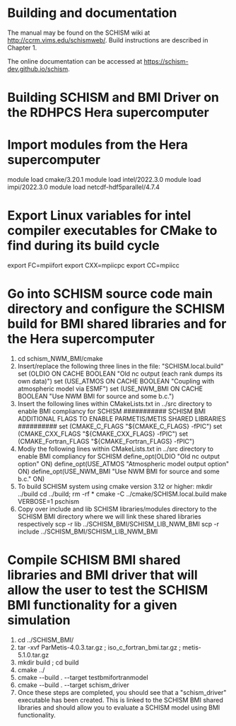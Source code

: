 # Building and documentation
The manual may be found on the SCHISM wiki at http://ccrm.vims.edu/schismweb/. Build instructions are described in Chapter 1.

The online documentation can be accessed at https://schism-dev.github.io/schism.


# Building SCHISM and BMI Driver on the RDHPCS Hera supercomputer


# Import modules from the Hera supercomputer
module load cmake/3.20.1
module load intel/2022.3.0
module load impi/2022.3.0
module load netcdf-hdf5parallel/4.7.4

# Export Linux variables for intel compiler executables for CMake to find during its build cycle
export FC=mpiifort
export CXX=mpiicpc
export CC=mpiicc

# Go into SCHISM source code main directory and configure the SCHISM build for BMI shared libraries and for the Hera supercomputer
1. cd schism_NWM_BMI/cmake 
2. Insert/replace the following three lines in the file: "SCHISM.local.build"
  set (OLDIO ON CACHE BOOLEAN "Old nc output (each rank dumps its own data)")
  set (USE_ATMOS ON CACHE BOOLEAN "Coupling with atmospheric model via ESMF")
  set (USE_NWM_BMI ON CACHE BOOLEAN "Use NWM BMI for source and some b.c.")
3. Insert the following lines within CMakeLists.txt in ../src directory to enable BMI compliancy for SCHISM
  ########### SCHISM BMI ADDITIONAL FLAGS TO ENABLE PARMETIS/METIS SHARED LIBRARIES ##########
  set (CMAKE_C_FLAGS "${CMAKE_C_FLAGS} -fPIC")
  set (CMAKE_CXX_FLAGS "${CMAKE_CXX_FLAGS} -fPIC")
  set (CMAKE_Fortran_FLAGS "${CMAKE_Fortran_FLAGS} -fPIC")
4. Modiy the following lines within CMakeLists.txt in ../src directory to enable BMI compliancy for SCHISM
  define_opt(OLDIO "Old nc output option" ON)
  define_opt(USE_ATMOS "Atmospheric model output option" ON)
  define_opt(USE_NWM_BMI "Use NWM BMI for source and some b.c." ON)
6. To build SCHISM system using cmake version 3.12 or higher:
  mkdir ../build
  cd ../build; rm -rf *
  cmake -C ../cmake/SCHISM.local.build
  make VERBOSE=1 pschism
7. Copy over include and lib SCHISM libraries/modules directory to the SCHISM BMI directory where we will link these shared libraries respectively
  scp -r lib ../SCHISM_BMI/SCHISM_LIB_NWM_BMI
  scp -r include ../SCHISM_BMI/SCHISM_LIB_NWM_BMI

# Compile SCHISM BMI shared libraries and BMI driver that will allow the user to test the SCHISM BMI functionality for a given simulation
1. cd ../SCHISM_BMI/
2. tar -xvf ParMetis-4.0.3.tar.gz ; iso_c_fortran_bmi.tar.gz ; metis-5.1.0.tar.gz
3. mkdir build ; cd build
4. cmake ../
5. cmake --build . --target testbmifortranmodel
6. cmake --build . --target schism_driver
7. Once these steps are completed, you should see that a "schism_driver" executable has been created. This is linked to the SCHISM BMI shared libraries and should allow you to evaluate a SCHISM model using BMI functionality.
